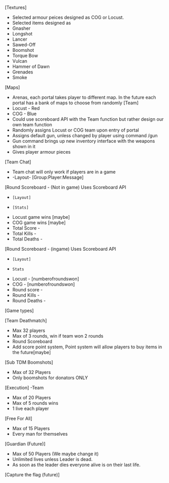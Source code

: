 [Textures]
- Selected armour peices designed as COG or Locust.
- Selected items designed as 
- Gnasher 
- Longshot 
- Lancer 
- Sawed-Off 
- Boomshot  
- Torque Bow 
- Vulcan
- Hammer of Dawn
- Grenades
- Smoke

[Maps]
- Arenas, each portal takes player to different map. In the future each portal has a bank of maps to choose from randomly
[Team]
- Locust - Red 
- COG - Blue 
- Could use scoreboard API with the Team function but rather design our own team function
- Randomly assigns Locust or COG team upon entry of portal
- Assigns default gun, unless changed by player using command /gun
- Gun command brings up new inventory interface with the weapons shown in it
- Gives player armour pieces

[Team Chat]
- Team chat will only work if players are in a game
-  -Layout-
[Group:Player:Message]

[Round Scoreboard - (Not in game) Uses Scoreboard API
-     [Layout]
-     [Stats]

- Locust game wins [maybe]
- COG game wins [maybe]
- Total Score - 
- Total Kills - 
- Total Deaths -  


[Round Scoreboard - (ingame) Uses Scoreboard API
-     [Layout]
-     Stats

- Locust - [numberofroundswon]
- COG - [numberofroundswon]
- Round score - 
- Round Kills - 
- Round Deaths - 


[Game types]

[Team Deathmatch]
- Max 32 players
- Max of 3 rounds, win if team won 2 rounds
- Round Scoreboard
- Add score point system, Point system will allow players to buy items in the future[maybe]


[Sub TDM Boomshots]
- Max of 32 Players
- Only boomshots for donators ONLY

[Execution] -Team
- Max of 20 Players
- Max of 5 rounds wins
- 1 live each player

[Free For All]
- Max of 15 Players
- Every man for themselves

[Guardian (Future)]
- Max of 50 Players (We maybe change it)
- Unlimited lives unless Leader is dead.
- As soon as the leader dies everyone alive is on their last life.


[Capture the flag (future)]
